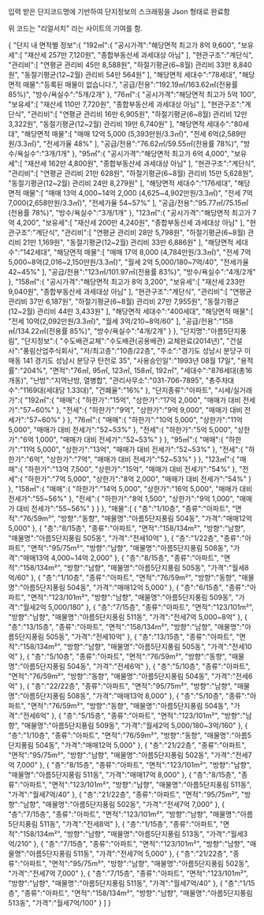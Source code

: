 입력 받은 단지코드명에 기반하여 단지정보의 스크래핑을 Json 형태로 완료함

위 코드는 "리얼서치" 라는 사이트의 기여를 함.


{
"단지 내 면적별 정보":{
"192㎡":{
"공시가격":"해당면적 최고가 8억 9,600",
"보유세":[
"재산세 257만 7,120원",
"종합부동산세 과세대상 아님"
],
"현관구조":"계단식",
"관리비":[
"연평균 관리비 45만 8,588원",
"하절기평균(6~8월) 관리비 33만 8,840원",
"동절기평균(12~2월) 관리비 54만 564원"
],
"해당면적 세대수":"78세대",
"해당면적 매물":"등록된 매물이 없습니다.",
"공급\/전용":"192.19㎡\/163.62㎡(전용률 85%)",
"방수\/욕실수":"5개\/2개"
},
"76㎡":{
"공시가격":"해당면적 최고가 5억 100",
"보유세":[
"재산세 110만 7,720원",
"종합부동산세 과세대상 아님"
],
"현관구조":"계단식",
"관리비":[
"연평균 관리비 16만 6,905원",
"하절기평균(6~8월) 관리비 12만 3,322원",
"동절기평균(12~2월) 관리비 19만 6,740원"
],
"해당면적 세대수":"80세대",
"해당면적 매물":[
"매매 12억 5,000 (5,393만원\/3.3㎡)",
"전세 6억(2,589만원\/3.3㎡)",
"전세가율 48%"
],
"공급\/전용":"76.62㎡\/59.55㎡(전용률 78%)",
"방수\/욕실수":"3개\/1개"
},
"95㎡":{
"공시가격":"해당면적 최고가 6억 4,000",
"보유세":[
"재산세 162만 4,800원",
"종합부동산세 과세대상 아님"
],
"현관구조":"계단식",
"관리비":[
"연평균 관리비 21만 628원",
"하절기평균(6~8월) 관리비 15만 5,628원",
"동절기평균(12~2월) 관리비 24만 8,279원"
],
"해당면적 세대수":"176세대",
"해당면적 매물":[
"매매 13억 4,000~14억 2,000 (4,625~4,902만원\/3.3㎡)",
"전세 7억 7,000(2,658만원\/3.3㎡)",
"전세가율 54~57%"
],
"공급\/전용":"95.77㎡\/75.15㎡(전용률 78%)",
"방수\/욕실수":"3개\/1개"
},
"123㎡":{
"공시가격":"해당면적 최고가 7억 4,200",
"보유세":[
"재산세 200만 4,240원",
"종합부동산세 과세대상 아님"
],
"현관구조":"계단식",
"관리비":[
"연평균 관리비 28만 5,798원",
"하절기평균(6~8월) 관리비 21만 1,169원",
"동절기평균(12~2월) 관리비 33만 6,886원"
],
"해당면적 세대수":"142세대",
"해당면적 매물":[
"매매 17억 8,000 (4,784만원\/3.3㎡)",
"전세 7억 5,000~8억(2,016~2,150만원\/3.3㎡)",
"월세 2억 5,000\/180~7억\/40",
"전세가율 42~45%"
],
"공급\/전용":"123㎡\/101.97㎡(전용률 83%)",
"방수\/욕실수":"4개\/2개"
},
"158㎡":{
"공시가격":"해당면적 최고가 8억 3,200",
"보유세":[
"재산세 233만 9,040원",
"종합부동산세 과세대상 아님"
],
"현관구조":"계단식",
"관리비":[
"연평균 관리비 37만 6,187원",
"하절기평균(6~8월) 관리비 27만 7,955원",
"동절기평균(12~2월) 관리비 44만 3,433원"
],
"해당면적 세대수":"400세대",
"해당면적 매물":[
"전세 10억(2,092만원\/3.3㎡)",
"월세 3억\/210~8억\/60"
],
"공급\/전용":"158㎡\/134.22㎡(전용률 85%)",
"방수\/욕실수":"4개\/2개"
}
},
"단지명":"아름5단지풍림",
"단지정보":{
"수도배관교체":"수도배관(공용배관) 교체완료(2014년)",
"건설사":"풍림산업주식회사",
"저\/최고층":"10층\/22층",
"주소":"경기도 성남시 분당구 이매동 141 경기도 성남시 분당구 탄천로 35",
"사용승인일":"1993년 08월 17일",
"용적률":"204%",
"면적":"76㎡, 95㎡, 123㎡, 158㎡, 192㎡",
"세대수":"876세대(총16개동)",
"난방":"지역난방, 열병합",
"관리사무소":"031-706-7895",
"총주차대수":"1169대(세대당 1.33대)",
"건폐율":"16%"
},
"단지종류":"아파트",
"시세\/실거래가":{
"192㎡":{
"매매":{
"하한가":"15억",
"상한가":"17억 2,000",
"매매가 대비 전세가":"57~60%"
},
"전세":{
"하한가":"9억",
"상한가":"9억 9,000",
"매매가 대비 전세가":"57~60%"
}
},
"76㎡":{
"매매":{
"하한가":"10억 5,000",
"상한가":"11억 5,000",
"매매가 대비 전세가":"52~53%"
},
"전세":{
"하한가":"5억 5,000",
"상한가":"6억 1,000",
"매매가 대비 전세가":"52~53%"
}
},
"95㎡":{
"매매":{
"하한가":"11억 5,000",
"상한가":"13억",
"매매가 대비 전세가":"52~53%"
},
"전세":{
"하한가":"6억",
"상한가":"7억",
"매매가 대비 전세가":"52~53%"
}
},
"123㎡":{
"매매":{
"하한가":"13억 7,500",
"상한가":"15억",
"매매가 대비 전세가":"54%"
},
"전세":{
"하한가":"7억 5,000",
"상한가":"8억 2,000",
"매매가 대비 전세가":"54%"
}
},
"158㎡":{
"매매":{
"하한가":"14억 5,000",
"상한가":"16억 5,000",
"매매가 대비 전세가":"55~56%"
},
"전세":{
"하한가":"8억 1,500",
"상한가":"9억 1,000",
"매매가 대비 전세가":"55~56%"
}
}
},
"매물":[
{
"층":"1\/10층",
"종류":"아파트",
"면적":"76\/59m²",
"방향":"동향",
"매물명":"아름5단지풍림 504동",
"가격":"매매12억 5,000"
},
{
"층":"8\/15층",
"종류":"아파트",
"면적":"158\/134m²",
"방향":"남향",
"매물명":"아름5단지풍림 505동",
"가격":"전세10억"
},
{
"층":"1\/22층",
"종류":"아파트",
"면적":"95\/75m²",
"방향":"남향",
"매물명":"아름5단지풍림 508동",
"가격":"매매13억 4,000~14억 2,000"
},
{
"층":"8\/15층",
"종류":"아파트",
"면적":"158\/134m²",
"방향":"남향",
"매물명":"아름5단지풍림 505동",
"가격":"월세8억\/60"
},
{
"층":"1\/10층",
"종류":"아파트",
"면적":"76\/59m²",
"방향":"동향",
"매물명":"아름5단지풍림 504동",
"가격":"매매12억 5,000"
},
{
"층":"6\/15층",
"종류":"아파트",
"면적":"123\/101m²",
"방향":"남향",
"매물명":"아름5단지풍림 509동",
"가격":"월세2억 5,000\/180"
},
{
"층":"7\/15층",
"종류":"아파트",
"면적":"123\/101m²",
"방향":"남향",
"매물명":"아름5단지풍림 511동",
"가격":"전세7억 5,000~8억"
},
{
"층":"13\/15층",
"종류":"아파트",
"면적":"158\/134m²",
"방향":"남향",
"매물명":"아름5단지풍림 505동",
"가격":"전세10억"
},
{
"층":"13\/15층",
"종류":"아파트",
"면적":"158\/134m²",
"방향":"남향",
"매물명":"아름5단지풍림 505동",
"가격":"전세10억"
},
{
"층":"5\/10층",
"종류":"아파트",
"면적":"76\/59m²",
"방향":"동향",
"매물명":"아름5단지풍림 504동",
"가격":"전세6억"
},
{
"층":"5\/10층",
"종류":"아파트",
"면적":"76\/59m²",
"방향":"동향",
"매물명":"아름5단지풍림 504동",
"가격":"전세6억"
},
{
"층":"22\/22층",
"종류":"아파트",
"면적":"95\/75m²",
"방향":"남향",
"매물명":"아름5단지풍림 508동",
"가격":"매매13억 8,000"
},
{
"층":"5\/10층",
"종류":"아파트",
"면적":"76\/59m²",
"방향":"동향",
"매물명":"아름5단지풍림 504동",
"가격":"전세6억"
},
{
"층":"5\/15층",
"종류":"아파트",
"면적":"123\/101m²",
"방향":"남향",
"매물명":"아름5단지풍림 509동",
"가격":"월세2억 5,000\/180~3억\/160"
},
{
"층":"1\/10층",
"종류":"아파트",
"면적":"76\/59m²",
"방향":"동향",
"매물명":"아름5단지풍림 504동",
"가격":"매매12억 5,000"
},
{
"층":"21\/22층",
"종류":"아파트",
"면적":"95\/75m²",
"방향":"남향",
"매물명":"아름5단지풍림 502동",
"가격":"전세7억 7,000"
},
{
"층":"8\/15층",
"종류":"아파트",
"면적":"123\/101m²",
"방향":"남향",
"매물명":"아름5단지풍림 511동",
"가격":"매매17억 8,000"
},
{
"층":"8\/15층",
"종류":"아파트",
"면적":"123\/101m²",
"방향":"남향",
"매물명":"아름5단지풍림 511동",
"가격":"월세7억\/40"
},
{
"층":"21\/22층",
"종류":"아파트",
"면적":"95\/75m²",
"방향":"남향",
"매물명":"아름5단지풍림 502동",
"가격":"전세7억 7,000"
},
{
"층":"7\/15층",
"종류":"아파트",
"면적":"123\/101m²",
"방향":"남향",
"매물명":"아름5단지풍림 511동",
"가격":"전세8억"
},
{
"층":"1\/15층",
"종류":"아파트",
"면적":"158\/134m²",
"방향":"남향",
"매물명":"아름5단지풍림 513동",
"가격":"월세3억\/210"
},
{
"층":"7\/15층",
"종류":"아파트",
"면적":"123\/101m²",
"방향":"남향",
"매물명":"아름5단지풍림 511동",
"가격":"전세7억 5,000"
},
{
"층":"21\/22층",
"종류":"아파트",
"면적":"95\/75m²",
"방향":"남향",
"매물명":"아름5단지풍림 502동",
"가격":"전세7억 7,000"
},
{
"층":"7\/15층",
"종류":"아파트",
"면적":"123\/101m²",
"방향":"남향",
"매물명":"아름5단지풍림 511동",
"가격":"월세7억\/40"
},
{
"층":"1\/15층",
"종류":"아파트",
"면적":"158\/134m²",
"방향":"남향",
"매물명":"아름5단지풍림 513동",
"가격":"월세7억\/100"
}
]
}

